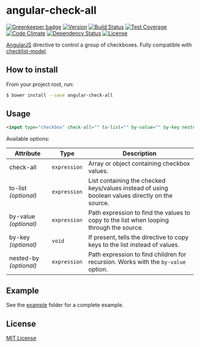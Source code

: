 # angular-check-all

[![Greenkeeper badge](https://badges.greenkeeper.io/rochdev/angular-check-all.svg)](https://greenkeeper.io/)
[![Version](https://img.shields.io/bower/v/angular-check-all.svg)](https://github.com/rochdev/angular-check-all)
[![Build Status](https://travis-ci.org/rochdev/angular-check-all.svg?branch=master)](https://travis-ci.org/rochdev/angular-check-all)
[![Test Coverage](https://codeclimate.com/github/rochdev/angular-check-all/badges/coverage.svg)](https://codeclimate.com/github/rochdev/angular-check-all)
[![Code Climate](https://codeclimate.com/github/rochdev/angular-check-all/badges/gpa.svg)](https://codeclimate.com/github/rochdev/angular-check-all)
[![Dependency Status](https://gemnasium.com/rochdev/angular-check-all.svg)](https://gemnasium.com/rochdev/angular-check-all)
[![License](http://img.shields.io/badge/license-MIT-red.svg)][license-url]

[AngularJS](https://angularjs.org) directive to control a group of checkboxes. Fully compatible with [checklist-model](http://vitalets.github.io/checklist-model/).

## How to install

From your project root, run:

```sh
$ bower install --save angular-check-all
```

## Usage

```html
<input type="checkbox" check-all="" to-list="" by-value="" by-key nested-by="">
```

Available options:

| Attribute | Type | Description
| --------- | ---- | -----------
| check-all | `expression` | Array or object containing checkbox values.
| to-list *(optional)* | `expression` | List containing the checked keys/values instead of using boolean values directly on the source.
| by-value *(optional)* | `expression` | Path expression to find the values to copy to the list when looping through the source.
| by-key *(optional)* | `void` | If present, tells the directive to copy keys to the list instead of values.
| nested-by *(optional)* | `expression` | Path expression to find children for recursion. Works with the `by-value` option.

## Example

See the [example](example) folder for a complete example.

## License

[MIT License][license-url]

[license-url]: http://en.wikipedia.org/wiki/MIT_License
